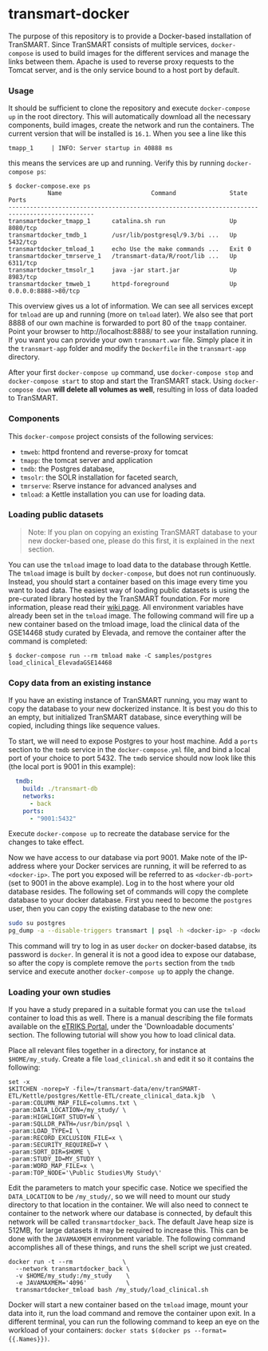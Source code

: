 # transmart-docker

The purpose of this repository is to provide a Docker-based installation of TranSMART. Since TranSMART consists of multiple services, `docker-compose` is used to build images for the different services and manage the links between them. Apache is used to reverse proxy requests to the Tomcat server, and is the only service bound to a host port by default.

### Usage
It should be sufficient to clone the repository and execute `docker-compose up` in the root directory. This will automatically download all the necessary components, build images, create the network and run the containers. The current version that will be installed is `16.1`. When you see a line like this

```
tmapp_1     | INFO: Server startup in 40888 ms
```

this means the services are up and running. Verify this by running `docker-compose ps`:

```
$ docker-compose.exe ps
           Name                         Command               State             Ports
----------------------------------------------------------------------------------------------
transmartdocker_tmapp_1      catalina.sh run                  Up       8080/tcp
transmartdocker_tmdb_1       /usr/lib/postgresql/9.3/bi ...   Up       5432/tcp
transmartdocker_tmload_1     echo Use the make commands ...   Exit 0
transmartdocker_tmrserve_1   /transmart-data/R/root/lib ...   Up       6311/tcp
transmartdocker_tmsolr_1     java -jar start.jar              Up       8983/tcp
transmartdocker_tmweb_1      httpd-foreground                 Up       0.0.0.0:8888->80/tcp
```

This overview gives us a lot of information. We can see all services except for `tmload` are up and running (more on `tmload` later). We also see that port 8888 of our own machine is forwarded to port 80 of the `tmapp` container. Point your browser to http://localhost:8888/ to see your installation running. If you want you can provide your own `transmart.war` file. Simply place it in the `transmart-app` folder and modify the `Dockerfile` in the `transmart-app` directory.

After your first `docker-compose up` command, use `docker-compose stop` and `docker-compose start` to stop and start the TranSMART stack. Using `docker-compose down` **will delete all volumes as well**, resulting in loss of data loaded to TranSMART.

### Components
This `docker-compose` project consists of the following services:
  - `tmweb`: httpd frontend and reverse-proxy for tomcat
  - `tmapp`: the tomcat server and application
  - `tmdb`: the Postgres database,
  - `tmsolr`: the SOLR installation for faceted search,
  - `tmrserve`: Rserve instance for advanced analyses and
  - `tmload`: a Kettle installation you can use for loading data.

### Loading public datasets

> Note: If you plan on copying an existing TranSMART database to your new docker-based one, please do this first, it is explained in the next section.

You can use the `tmload` image to load data to the database through Kettle. The `tmload` image is built by `docker-compose`, but does not run continuously. Instead, you should start a container based on this image every time you want to load data. The easiest way of loading public datasets is using the pre-curated library hosted by the TranSMART foundation. For more information, please read their [wiki page](https://wiki.transmartfoundation.org/display/transmartwiki/Curated+Data). All environment variables have already been set in the `tmload` image. The following command will fire up a new container based on the tmload image, load the clinical data of the GSE14468 study curated by Elevada, and remove the container after the command is completed:
```
$ docker-compose run --rm tmload make -C samples/postgres load_clinical_ElevadaGSE14468
```

### Copy data from an existing instance

If you have an existing instance of TranSMART running, you may want to copy the database to your new dockerized instance. It is best you do this to an empty, but initialized TranSMART database, since everything will be copied, including things like sequence values.

To start, we will need to expose Postgres to your host machine. Add a `ports` section to the `tmdb` service in the `docker-compose.yml` file, and bind a local port of your choice to port 5432. The `tmdb` service should now look like this (the local port is 9001 in this example):
```YAML
  tmdb:
    build: ./transmart-db
	networks:
      - back
    ports:
      - "9001:5432"
```
Execute `docker-compose up` to recreate the database service for the changes to take effect.

Now we have access to our database via port 9001. Make note of the IP-address where your Docker services are running, it will be referred to as `<docker-ip>`. The port you exposed will be referred to as `<docker-db-port>` (set to 9001 in the above example). Log in to the host where your old database resides. The following set of commands will copy the complete database to your docker database. First you need to become the `postgres` user, then you can copy the existing database to the new one:
```sh
sudo su postgres
pg_dump -a --disable-triggers transmart | psql -h <docker-ip> -p <docker-db-port> -U docker transmart
```
This command will try to log in as user `docker` on docker-based databse, its password is `docker`. In general it is not a good idea to expose our database, so after the copy is complete remove the `ports` section from the `tmdb` service and execute another `docker-compose up` to apply the change.

### Loading your own studies

If you have a study prepared in a suitable format you can use the `tmload` container to load this as well. There is a manual describing the file formats available on the [eTRIKS Portal](https://portal.etriks.org/Portal/), under the 'Downloadable documents' section. The following tutorial will show you how to load clinical data.

Place all relevant files together in a directory, for instance at `$HOME/my_study`. Create a file `load_clinical.sh` and edit it so it contains the following:
```
set -x
$KITCHEN -norep=Y -file=/transmart-data/env/tranSMART-ETL/Kettle/postgres/Kettle-ETL/create_clinical_data.kjb  \
-param:COLUMN_MAP_FILE=columns.txt \
-param:DATA_LOCATION=/my_study/ \
-param:HIGHLIGHT_STUDY=N \
-param:SQLLDR_PATH=/usr/bin/psql \
-param:LOAD_TYPE=I \
-param:RECORD_EXCLUSION_FILE=x \
-param:SECURITY_REQUIRED=Y \
-param:SORT_DIR=$HOME \
-param:STUDY_ID=MY_STUDY \
-param:WORD_MAP_FILE=x \
-param:TOP_NODE='\Public Studies\My Study\'
```
Edit the parameters to match your specific case. Notice we specified the `DATA_LOCATION` to be `/my_study/`, so we will need to mount our study directory to that location in the container. We will also need to connect te container to the network where our database is connected, by default this network will be called `transmartdocker_back`. The default Jave heap size is 512MB, for large datasets it may be required to increase this. This can be done with the `JAVAMAXMEM` environment variable. The following command accomplishes all of these things, and runs the shell script we just created.
```
docker run -t --rm              \
  --network transmartdocker_back \
  -v $HOME/my_study:/my_study    \
  -e JAVAMAXMEM='4096'           \
  transmartdocker_tmload bash /my_study/load_clinical.sh
```
Docker will start a new container based on the `tmload` image, mount your data into it, run the load command and remove the container upon exit. In a different terminal, you can run the following command to keep an eye on the workload of your containers: `docker stats $(docker ps --format={{.Names}})`.

